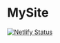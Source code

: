 # MySite
[![Netlify Status](https://api.netlify.com/api/v1/badges/9277f8a7-1b6c-4adb-980e-2cca4ba45f82/deploy-status)](https://app.netlify.com/sites/happy-bardeen-f76fdb/deploys)